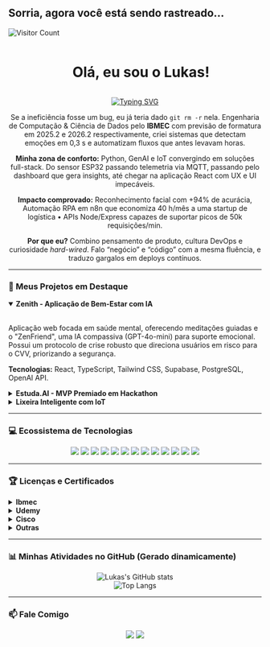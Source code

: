 ## Sorria, agora você está sendo rastreado...
![Visitor Count](https://profile-counter.glitch.me/{lukasdsouza}/count.svg)

<div id="user-content-toc">
  <ul align="center">
    <summary><h1 style="display: inline-block">Olá, eu sou o Lukas!</h1></summary>
  </ul>
</div>
<p align="center">
<a href="https://git.io/typing-svg"><img src="https://readme-typing-svg.demolab.com?font=Fira+Code&weight=700&size=28&duration=4000&pause=1000&color=36BCF7&center=true&vCenter=true&width=1000&lines=Engenheiro+de+Computa%C3%A7%C3%A3o+%7C+Cientista+de+Dados;Desenvolvedor+Full+Stack+%7C+IoT+%7C+GenAI" alt="Typing SVG" /></a>
</p>

<div align="center">
  <p>
    Se a ineficiência fosse um bug, eu já teria dado <code>git rm -r</code> nela. Engenharia de Computação & Ciência de Dados pelo <b>IBMEC</b> com previsão de formatura em 2025.2 e 2026.2 respectivamente, criei sistemas que detectam emoções em 0,3 s e automatizam fluxos que antes levavam horas.
  </p>
  <p>
    <b>Minha zona de conforto:</b> Python, GenAI e IoT convergindo em soluções full-stack. Do sensor ESP32 passando telemetria via MQTT, passando pelo dashboard que gera insights, até chegar na aplicação React com UX e UI impecáveis.
  </p>
  <p>
    <b>Impacto comprovado:</b> Reconhecimento facial com +94% de acurácia, Automação RPA em n8n que economiza 40 h/mês a uma startup de logística • APIs Node/Express capazes de suportar picos de 50k requisições/min.
  </p>
  <p>
    <b>Por que eu?</b> Combino pensamento de produto, cultura DevOps e curiosidade <i>hard-wired</i>. Falo “negócio” e “código” com a mesma fluência, e traduzo gargalos em deploys contínuos.
  </p>
</div>

---

### 🚀 Meus Projetos em Destaque

<details open>
<summary><strong>Zenith - Aplicação de Bem-Estar com IA</strong></summary>
<br>
<p>Aplicação web focada em saúde mental, oferecendo meditações guiadas e o "ZenFriend", uma IA compassiva (GPT-4o-mini) para suporte emocional. Possui um protocolo de crise robusto que direciona usuários em risco para o CVV, priorizando a segurança.</p>
<p><strong>Tecnologias:</strong> React, TypeScript, Tailwind CSS, Supabase, PostgreSQL, OpenAI API.</p>
</details>

<details>
<summary><strong>Estuda.AI - MVP Premiado em Hackathon</strong></summary>
<br>
<p>Solução que transforma materiais de aula (PDFs) em resumos, flashcards e provas, usando um fluxo automatizado com n8n e IA Generativa. Utiliza RAG (Retrieval Augmented Generation) para garantir que as respostas sejam fiéis ao conteúdo do professor.</p>
<p><strong>Tecnologias:</strong> n8n, TypeScript, Google Cloud, PostgreSQL, OpenAI API.</p>
</details>

<details>
<summary><strong>Lixeira Inteligente com IoT</strong></summary>
<br>
<p>Liderei o desenvolvimento de uma Lixeira Inteligente usando sensores IoT e protocolo MQTT para automatizar alertas, reduzindo o monitoramento manual em 50% e entregando o projeto 15% antes do prazo.</p>
<p><strong>Tecnologias:</strong> C++, IoT, MQTT, Scrum, Agile.</p>
</details>

---

### 💻 Ecossistema de Tecnologias

<p align="center">
  <img src="https://img.shields.io/badge/Python-3776AB?style=for-the-badge&logo=python&logoColor=white"/>
  <img src="https://img.shields.io/badge/JavaScript-F7DF1E?style=for-the-badge&logo=javascript&logoColor=black"/>
  <img src="https://img.shields.io/badge/TypeScript-3178C6?style=for-the-badge&logo=typescript&logoColor=white"/>
  <img src="https://img.shields.io/badge/C%2B%2B-00599C?style=for-the-badge&logo=c%2B%2B&logoColor=white"/>
  <img src="https://img.shields.io/badge/React-20232A?style=for-the-badge&logo=react&logoColor=61DAFB"/>
  <img src="https://img.shields.io/badge/Node.js-339933?style=for-the-badge&logo=nodedotjs&logoColor=white"/>
  <img src="https://img.shields.io/badge/Tailwind_CSS-38B2AC?style=for-the-badge&logo=tailwind-css&logoColor=white"/>
  <img src="https://img.shields.io/badge/Docker-2496ED?style=for-the-badge&logo=docker&logoColor=white"/>
  <img src="https://img.shields.io/badge/Amazon_AWS-232F3E?style=for-the-badge&logo=amazon-aws&logoColor=white"/>
  <img src="https://img.shields.io/badge/PostgreSQL-4169E1?style=for-the-badge&logo=postgresql&logoColor=white"/>
  <img src="https://img.shields.io/badge/Supabase-3ECF8E?style=for-the-badge&logo=supabase&logoColor=white"/>
  <img src="https://img.shields.io/badge/n8n-1A82E4?style=for-the-badge&logo=n8n&logoColor=white"/>
  <img src="https://img.shields.io/badge/Git-F05032?style=for-the-badge&logo=git&logoColor=white"/>
</p>

---

### 🏆 Licenças e Certificados

<details>
<summary><strong>Ibmec</strong></summary>
<ul>
  <li>Intermediário em Embarcados e IOT </li>
  <li>Intermediário em Desenvolvimento Back-end </li>
  <li>Intermediário em Desenvolvimento Front-end </li>
  <li>Intermediário em Desenvolvimento Web </li>
  <li>&lt;hackathon tech_hubs&gt; + green&gt; </li>
  [cite_start]<li>Webinar Carreira Exponencial </li>
</ul>
</details>

<details>
<summary><strong>Udemy</strong></summary>
<ul>
  <li>Formação Front-End: React + Introdução a Typescript </li>
  <li>Curso completo de Lógica de Programação e Algoritmos </li>
  <li>Docker fundamental </li>
  <li>Git e Github do básico ao avançado </li>
  <li>Introduction to Devops - Learn Devops basics </li>
  <li>Webpack Fundamental - aprenda a utilizar a ferramenta </li>
</ul>
</details>

<details>
<summary><strong>Cisco</strong></summary>
<ul>
  <li>Network Defense by Cisco </li>
  <li>Introduction to Cybersecurity </li>
  <li>Networking Basics </li>
</ul>
</details>

<details>
<summary><strong>Outras</strong></summary>
<ul>
  <li><strong>Ada:</strong> Power BI , Conhecendo sobre infraestrutura AWS </li>
  <li><strong>Alura:</strong> Avançando com C++ , Orientação a Objetos com C++ </li>
  <li><strong>Sololearn:</strong> Python Intermediate , SQL Intermediate </li>
  <li><strong>Databricks:</strong> Academy Accreditation - Databricks Fundamentals </li>
  <li><strong>United Latino Students Association:</strong> Ethical Hacker Segurança Ofensiva </li>
  <li><strong>DIO:</strong> Introdução a inteligência artificial aplicada a dados com Heineken </li>
  <li><strong>Solyd Offensive Security:</strong> Introdução ao Hacking e Pentest 2.0 </li>
  <li><strong>Devlife:</strong> Introdução ao desenvolvimento web </li>
  <li><strong>IBM:</strong> IBM Regional technical exchange </li>
  <li><strong>Fundação Bradesco:</strong> Segurança em Tecnologia da Informação </li>
</ul>
</details>

---

### 📊 Minhas Atividades no GitHub (Gerado dinamicamente)

<p align="center">
  <img src="https://github-readme-stats.vercel.app/api?username=lukasdsouza&show_icons=true&theme=dracula&include_all_commits=true&count_private=true" alt="Lukas's GitHub stats" />
  <br/>
  <img src="https://github-readme-stats.vercel.app/api/top-langs/?username=lukasdsouza&layout=compact&langs_count=7&theme=dracula" alt="Top Langs" />
</p>

---

### 📫 Fale Comigo

<p align="center">
    <a href="mailto:lukascsouza1@gmail.com"><img src="https://img.shields.io/badge/Gmail-D14836?style=for-the-badge&logo=gmail&logoColor=white" /></a>
    <a href="https://www.linkedin.com/in/lukas-souza01/"><img src="https://img.shields.io/badge/LinkedIn-0077B5?style=for-the-badge&logo=linkedin&logoColor=white" /></a>
</p>


